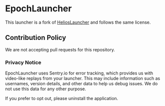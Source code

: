 # EpochLauncher

This launcher is a fork of [HeliosLauncher](https://github.com/dscalzi/HeliosLauncher) and follows the same license.

## Contribution Policy

We are not accepting pull requests for this repository.

### Privacy Notice

EpochLauncher uses Sentry.io for error tracking, which provides us with video-like replays from your launcher. This may include information such as usernames, version details, and other data to help us debug issues. We do not use this data for any other purpose.

If you prefer to opt out, please uninstall the application.